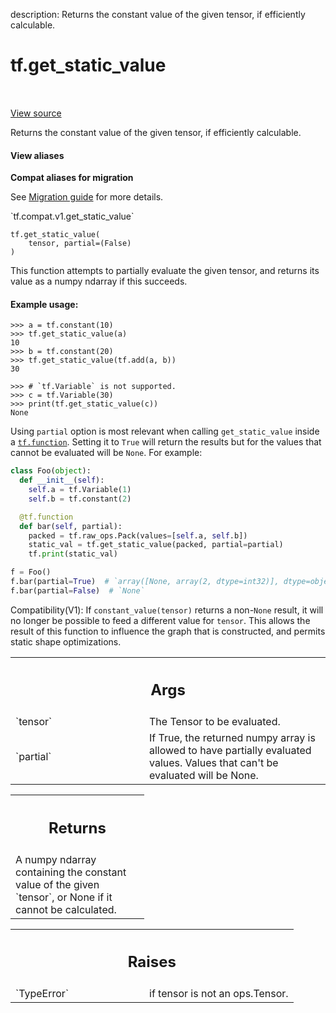 description: Returns the constant value of the given tensor, if efficiently calculable.

<div itemscope itemtype="http://developers.google.com/ReferenceObject">
<meta itemprop="name" content="tf.get_static_value" />
<meta itemprop="path" content="Stable" />
</div>

# tf.get_static_value

<!-- Insert buttons and diff -->

<table class="tfo-notebook-buttons tfo-api nocontent" align="left">

</table>

<a target="_blank" href="/code/stable/tensorflow/python/framework/tensor_util.py">View source</a>



Returns the constant value of the given tensor, if efficiently calculable.

<section class="expandable">
  <h4 class="showalways">View aliases</h4>
  <p>
<b>Compat aliases for migration</b>
<p>See
<a href="https://www.tensorflow.org/guide/migrate">Migration guide</a> for
more details.</p>
<p>`tf.compat.v1.get_static_value`</p>
</p>
</section>

<pre class="devsite-click-to-copy prettyprint lang-py tfo-signature-link">
<code>tf.get_static_value(
    tensor, partial=(False)
)
</code></pre>



<!-- Placeholder for "Used in" -->

This function attempts to partially evaluate the given tensor, and
returns its value as a numpy ndarray if this succeeds.

#### Example usage:



```
>>> a = tf.constant(10)
>>> tf.get_static_value(a)
10
>>> b = tf.constant(20)
>>> tf.get_static_value(tf.add(a, b))
30
```

```
>>> # `tf.Variable` is not supported.
>>> c = tf.Variable(30)
>>> print(tf.get_static_value(c))
None
```

Using `partial` option is most relevant when calling `get_static_value` inside
a <a href="../tf/function.md"><code>tf.function</code></a>. Setting it to `True` will return the results but for the
values that cannot be evaluated will be `None`. For example:

```python
class Foo(object):
  def __init__(self):
    self.a = tf.Variable(1)
    self.b = tf.constant(2)

  @tf.function
  def bar(self, partial):
    packed = tf.raw_ops.Pack(values=[self.a, self.b])
    static_val = tf.get_static_value(packed, partial=partial)
    tf.print(static_val)

f = Foo()
f.bar(partial=True)  # `array([None, array(2, dtype=int32)], dtype=object)`
f.bar(partial=False)  # `None`
```

Compatibility(V1): If `constant_value(tensor)` returns a non-`None` result, it
will no longer be possible to feed a different value for `tensor`. This allows
the result of this function to influence the graph that is constructed, and
permits static shape optimizations.

<!-- Tabular view -->
 <table class="responsive fixed orange">
<colgroup><col width="214px"><col></colgroup>
<tr><th colspan="2"><h2 class="add-link">Args</h2></th></tr>

<tr>
<td>
`tensor`
</td>
<td>
The Tensor to be evaluated.
</td>
</tr><tr>
<td>
`partial`
</td>
<td>
If True, the returned numpy array is allowed to have partially
evaluated values. Values that can't be evaluated will be None.
</td>
</tr>
</table>



<!-- Tabular view -->
 <table class="responsive fixed orange">
<colgroup><col width="214px"><col></colgroup>
<tr><th colspan="2"><h2 class="add-link">Returns</h2></th></tr>
<tr class="alt">
<td colspan="2">
A numpy ndarray containing the constant value of the given `tensor`,
or None if it cannot be calculated.
</td>
</tr>

</table>



<!-- Tabular view -->
 <table class="responsive fixed orange">
<colgroup><col width="214px"><col></colgroup>
<tr><th colspan="2"><h2 class="add-link">Raises</h2></th></tr>

<tr>
<td>
`TypeError`
</td>
<td>
if tensor is not an ops.Tensor.
</td>
</tr>
</table>

